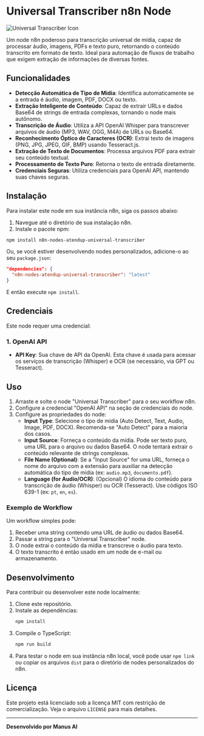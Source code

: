 # Universal Transcriber n8n Node

![Universal Transcriber Icon](https://raw.githubusercontent.com/n8n-io/n8n-nodes-base/master/nodes/UniversalTranscriber/UniversalTranscriber.node.ts/transcriber.svg)

Um node n8n poderoso para transcrição universal de mídia, capaz de processar áudio, imagens, PDFs e texto puro, retornando o conteúdo transcrito em formato de texto. Ideal para automação de fluxos de trabalho que exigem extração de informações de diversas fontes.

## Funcionalidades

- **Detecção Automática de Tipo de Mídia**: Identifica automaticamente se a entrada é áudio, imagem, PDF, DOCX ou texto.
- **Extração Inteligente de Conteúdo**: Capaz de extrair URLs e dados Base64 de strings de entrada complexas, tornando o node mais autônomo.
- **Transcrição de Áudio**: Utiliza a API OpenAI Whisper para transcrever arquivos de áudio (MP3, WAV, OGG, M4A) de URLs ou Base64.
- **Reconhecimento Óptico de Caracteres (OCR)**: Extrai texto de imagens (PNG, JPG, JPEG, GIF, BMP) usando Tesseract.js.
- **Extração de Texto de Documentos**: Processa arquivos PDF para extrair seu conteúdo textual.
- **Processamento de Texto Puro**: Retorna o texto de entrada diretamente.
- **Credenciais Seguras**: Utiliza credenciais para OpenAI API, mantendo suas chaves seguras.

## Instalação

Para instalar este node em sua instância n8n, siga os passos abaixo:

1. Navegue até o diretório de sua instalação n8n.
2. Instale o pacote npm:

```bash
npm install n8n-nodes-atendup-universal-transcriber
```

Ou, se você estiver desenvolvendo nodes personalizados, adicione-o ao seu `package.json`:

```json
"dependencies": {
  "n8n-nodes-atendup-universal-transcriber": "latest"
}
```

E então execute `npm install`.

## Credenciais

Este node requer uma credencial:

### 1. OpenAI API

- **API Key**: Sua chave de API da OpenAI. Esta chave é usada para acessar os serviços de transcrição (Whisper) e OCR (se necessário, via GPT ou Tesseract).

## Uso

1. Arraste e solte o node "Universal Transcriber" para o seu workflow n8n.
2. Configure a credencial "OpenAI API" na seção de credenciais do node.
3. Configure as propriedades do node:
   - **Input Type**: Selecione o tipo de mídia (Auto Detect, Text, Audio, Image, PDF, DOCX). Recomenda-se "Auto Detect" para a maioria dos casos.
   - **Input Source**: Forneça o conteúdo da mídia. Pode ser texto puro, uma URL para o arquivo ou dados Base64. O node tentará extrair o conteúdo relevante de strings complexas.
   - **File Name (Optional)**: Se a "Input Source" for uma URL, forneça o nome do arquivo com a extensão para auxiliar na detecção automática do tipo de mídia (ex: `audio.mp3`, `documento.pdf`).
   - **Language (for Audio/OCR)**: (Opcional) O idioma do conteúdo para transcrição de áudio (Whisper) ou OCR (Tesseract). Use códigos ISO 639-1 (ex: `pt`, `en`, `es`).

### Exemplo de Workflow

Um workflow simples pode:

1. Receber uma string contendo uma URL de áudio ou dados Base64.
2. Passar a string para o "Universal Transcriber" node.
3. O node extrai o conteúdo da mídia e transcreve o áudio para texto.
4. O texto transcrito é então usado em um node de e-mail ou armazenamento.

## Desenvolvimento

Para contribuir ou desenvolver este node localmente:

1. Clone este repositório.
2. Instale as dependências:
   ```bash
   npm install
   ```
3. Compile o TypeScript:
   ```bash
   npm run build
   ```
4. Para testar o node em sua instância n8n local, você pode usar `npm link` ou copiar os arquivos `dist` para o diretório de nodes personalizados do n8n.

## Licença

Este projeto está licenciado sob a licença MIT com restrição de comercialização. Veja o arquivo `LICENSE` para mais detalhes.

---

**Desenvolvido por Manus AI**



